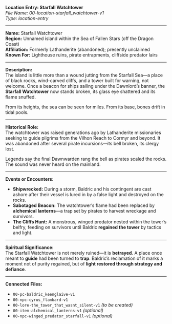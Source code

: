 **Location Entry: Starfall Watchtower**  
*File Name: 00-location-starfall_watchtower-v1*  
*Type: location-entry*

---

**Name:** Starfall Watchtower  
**Region:** Unnamed island within the Sea of Fallen Stars (off the Dragon Coast)  
**Affiliation:** Formerly Lathanderite (abandoned); presently unclaimed  
**Known For:** Lighthouse ruins, pirate entrapments, cliffside predator lairs

---

**Description:**  
The island is little more than a wound jutting from the Starfall Sea—a place of black rocks, wind-carved cliffs, and a tower built for warning, not welcome. Once a beacon for ships sailing under the Dawnlord’s banner, the **Starfall Watchtower** now stands broken, its glass eye shattered and its flame snuffed.

From its heights, the sea can be seen for miles. From its base, bones drift in tidal pools.

---

**Historical Role:**  
The watchtower was raised generations ago by Lathanderite missionaries seeking to guide pilgrims from the Vilhon Reach to Cormyr and beyond. It was abandoned after several pirate incursions—its bell broken, its clergy lost.

Legends say the final Dawnwarden rang the bell as pirates scaled the rocks. The sound was never heard on the mainland.

---

**Events or Encounters:**  
- **Shipwrecked:** During a storm, Baldric and his contingent are cast ashore after their vessel is lured in by a false light and destroyed on the rocks.  
- **Sabotaged Beacon:** The watchtower’s flame had been replaced by **alchemical lanterns**—a trap set by pirates to harvest wreckage and survivors.  
- **The Cliffs Hunt:** A monstrous, winged predator nested within the tower’s belfry, feeding on survivors until Baldric **regained the tower** by tactics and light.

---

**Spiritual Significance:**  
The Starfall Watchtower is not merely ruined—it is **betrayed**. A place once meant to **guide** had been turned to **trap**. Baldric’s reclamation of it marks a moment not of purity regained, but of **light restored through strategy and defiance**.

---

**Connected Files:**  
- `00-pc-baldric_keenglaive-v1`  
- `00-npc-cyrus_flambard-v1`  
- `00-lore-the_tower_that_wasnt_silent-v1` *(to be created)*  
- `00-item-alchemical_lanterns-v1` *(optional)*  
- `00-npc-winged_predator_starfall-v1` *(optional)*